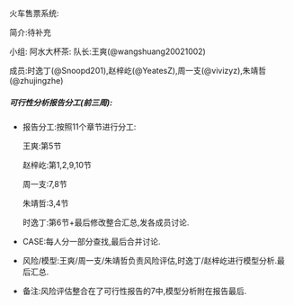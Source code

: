 火车售票系统:

简介:待补充


小组: 阿水大杯茶:
队长:王爽(@wangshuang20021002)

成员:时逸丁(@Snoopd201),赵梓屹(@YeatesZ),周一支(@vivizyz),朱靖哲(@zhujingzhe)



##### 可行性分析报告分工(前三周):

+ 报告分工:按照11个章节进行分工:

  王爽:第5节

  赵梓屹:第1,2,9,10节

  周一支:7,8节

  朱靖哲:3,4节

  时逸丁:第6节+最后修改整合汇总,发各成员讨论.

+ CASE:每人分一部分查找,最后合并讨论.

+ 风险/模型:王爽/周一支/朱靖哲负责风险评估,时逸丁/赵梓屹进行模型分析.最后汇总.
+ 备注:风险评估整合在了可行性报告的7中,模型分析附在报告最后.


